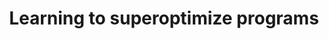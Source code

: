 ---
title: "Learning to superoptimize programs"
year: 2017
pdf_url: "http://www.robots.ox.ac.uk/~oval/publications/BDKTK-ICLR2017.pdf "
category: "vision"
author_list: "Rudy Bunel, Alban Desmaison, M Pawan Kumar, Philip H.S. Torr, Pushmeet Kohli"
grant: "MURI"
pub_in: "International Conference on Learning Representations (ICLR), 2017"
---